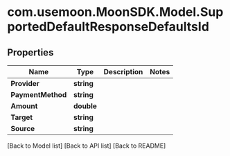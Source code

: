 # com.usemoon.MoonSDK.Model.SupportedDefaultResponseDefaultsId

## Properties

| Name              | Type       | Description | Notes |
| ----------------- | ---------- | ----------- | ----- |
| **Provider**      | **string** |             |       |
| **PaymentMethod** | **string** |             |       |
| **Amount**        | **double** |             |       |
| **Target**        | **string** |             |       |
| **Source**        | **string** |             |       |

\[Back to Model list] \[Back to API list] \[Back to README]
